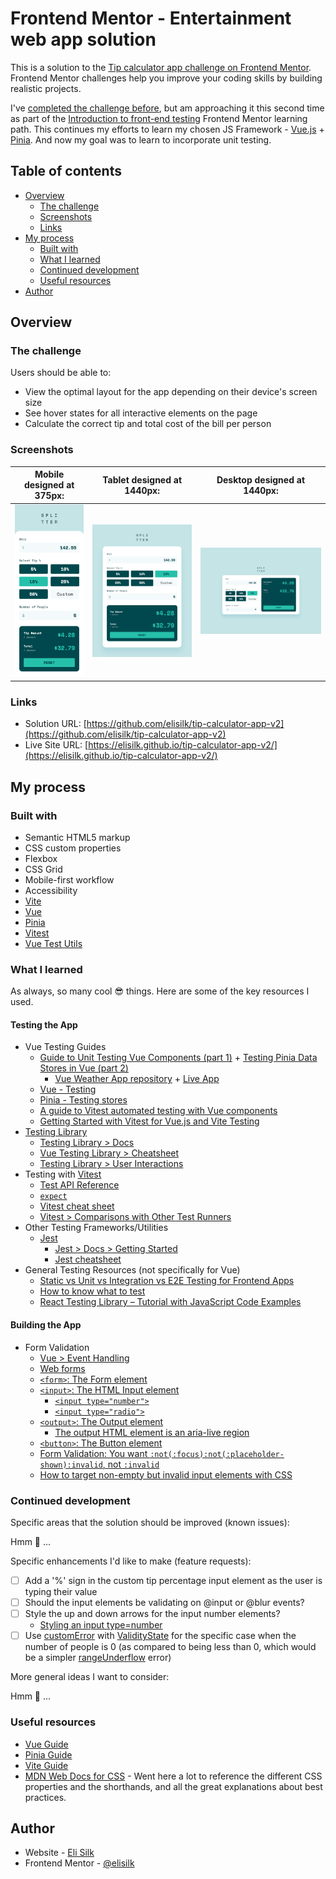 # Frontend Mentor - Entertainment web app solution

This is a solution to the [Tip calculator app challenge on Frontend Mentor](https://www.frontendmentor.io/challenges/tip-calculator-app-ugJNGbJUX). Frontend Mentor challenges help you improve your coding skills by building realistic projects.

I've [completed the challenge before](https://www.frontendmentor.io/solutions/tip-calculator-app-using-client-side-validation-9pA0gDdcOs), but am approaching it this second time as part of the [Introduction to front-end testing](https://www.frontendmentor.io/learning-paths/introduction-to-front-end-testing-kacF_IJQO5) Frontend Mentor learning path. This continues my efforts to learn my chosen JS Framework - [Vue.js](https://vuejs.org/) + [Pinia](https://pinia.vuejs.org/). And now my goal was to learn to incorporate unit testing.

## Table of contents

- [Overview](#overview)
  - [The challenge](#the-challenge)
  - [Screenshots](#screenshots)
  - [Links](#links)
- [My process](#my-process)
  - [Built with](#built-with)
  - [What I learned](#what-i-learned)
  - [Continued development](#continued-development)
  - [Useful resources](#useful-resources)
- [Author](#author)

## Overview

### The challenge

Users should be able to:

- View the optimal layout for the app depending on their device's screen size
- See hover states for all interactive elements on the page
- Calculate the correct tip and total cost of the bill per person

### Screenshots

|             Mobile designed at 375px:              |             Tablet designed at 1440px:             | Desktop designed at 1440px:                         |
| :------------------------------------------------: | :------------------------------------------------: | --------------------------------------------------- |
| ![](./screenshots/screenshot-mobile-filled-in.png) | ![](./screenshots/screenshot-tablet-filled-in.png) | ![](./screenshots/screenshot-desktop-filled-in.png) |

### Links

- Solution URL: [https://github.com/elisilk/tip-calculator-app-v2](https://github.com/elisilk/tip-calculator-app-v2)
- Live Site URL: [https://elisilk.github.io/tip-calculator-app-v2/](https://elisilk.github.io/tip-calculator-app-v2/)

## My process

### Built with

- Semantic HTML5 markup
- CSS custom properties
- Flexbox
- CSS Grid
- Mobile-first workflow
- Accessibility
- [Vite](https://vite.dev/)
- [Vue](https://vuejs.org/)
- [Pinia](https://pinia.vuejs.org/)
- [Vitest](https://vitest.dev/guide/)
- [Vue Test Utils](https://test-utils.vuejs.org/guide/)

### What I learned

As always, so many cool :sunglasses: things. Here are some of the key resources I used.

#### Testing the App

- Vue Testing Guides
  - [Guide to Unit Testing Vue Components (part 1)](https://testdriven.io/blog/vue-unit-testing/) + [Testing Pinia Data Stores in Vue (part 2)](https://testdriven.io/blog/vue-pinia-testing/)
    - [Vue Weather App repository](https://gitlab.com/patkennedy79/vue-weather-app) + [Live App](https://snazzy-taffy-cd99f4.netlify.app/)
  - [Vue - Testing](https://vuejs.org/guide/scaling-up/testing.html)
  - [Pinia - Testing stores](https://pinia.vuejs.org/cookbook/testing.html)
  - [A guide to Vitest automated testing with Vue components](https://blog.logrocket.com/guide-vitest-automated-testing-vue-components/)
  - [Getting Started with Vitest for Vue.js and Vite Testing](https://vueschool.io/articles/vuejs-tutorials/start-testing-with-vitest-beginners-guide/)
- [Testing Library](https://testing-library.com/)
  - [Testing Library > Docs](https://testing-library.com/docs/)
  - [Vue Testing Library > Cheatsheet](https://testing-library.com/docs/vue-testing-library/cheatsheet/)
  - [Testing Library > User Interactions](https://testing-library.com/docs/user-event/intro)
- Testing with [Vitest](https://vitest.dev/guide/)
  - [Test API Reference](https://vitest.dev/api/)
  - [`expect`](https://vitest.dev/api/expect)
  - [Vitest cheat sheet](https://github.com/sapegin/vitest-cheat-sheet)
  - [Vitest > Comparisons with Other Test Runners](https://vitest.dev/guide/comparisons.html)
- Other Testing Frameworks/Utilities
  - [Jest](https://jestjs.io/)
    - [Jest > Docs > Getting Started](https://jestjs.io/docs/getting-started)
    - [Jest cheatsheet](https://devhints.io/jest)
- General Testing Resources (not specifically for Vue)
  - [Static vs Unit vs Integration vs E2E Testing for Frontend Apps](https://kentcdodds.com/blog/static-vs-unit-vs-integration-vs-e2e-tests)
  - [How to know what to test](https://kentcdodds.com/blog/how-to-know-what-to-test)
  - [React Testing Library – Tutorial with JavaScript Code Examples](https://www.freecodecamp.org/news/react-testing-library-tutorial-javascript-example-code/)

#### Building the App

- Form Validation
  - [Vue > Event Handling](https://vuejs.org/guide/essentials/event-handling)
  - [Web forms](https://developer.mozilla.org/en-US/docs/Learn_web_development/Extensions/Forms)
  - [`<form>`: The Form element](https://developer.mozilla.org/en-US/docs/Web/HTML/Reference/Elements/form)
  - [`<input>`: The HTML Input element](https://developer.mozilla.org/en-US/docs/Web/HTML/Reference/Elements/input)
    - [`<input type="number">`](https://developer.mozilla.org/en-US/docs/Web/HTML/Reference/Elements/input/number)
    - [`<input type="radio">`](https://developer.mozilla.org/en-US/docs/Web/HTML/Reference/Elements/input/radio)
  - [`<output>`: The Output element](https://developer.mozilla.org/en-US/docs/Web/HTML/Reference/Elements/output)
    - [The output HTML element is an aria-live region](https://www.stefanjudis.com/today-i-learned/the-output-html-element-is-an-aria-live-region/)
  - [`<button>`: The Button element](https://developer.mozilla.org/en-US/docs/Web/HTML/Reference/Elements/button)
  - [Form Validation: You want `:not(:focus):not(:placeholder-shown):invalid`, not `:invalid`](https://www.bram.us/2021/01/28/form-validation-you-want-notfocusinvalid-not-invalid/)
  - [How to target non-empty but invalid input elements with CSS](https://www.stefanjudis.com/notes/target-non-empty-but-invalid-input-element-with-css/)

### Continued development

Specific areas that the solution should be improved (known issues):

Hmm 🤔 ...

Specific enhancements I'd like to make (feature requests):

- [ ] Add a '%' sign in the custom tip percentage input element as the user is typing their value
- [ ] Should the input elements be validating on @input or @blur events?
- [ ] Style the up and down arrows for the input number elements?
  - [Styling an input type=number](https://stackoverflow.com/questions/26024771/styling-an-input-type-number)
- [ ] Use [customError](https://developer.mozilla.org/en-US/docs/Web/API/ValidityState/customError) with [ValidityState](https://developer.mozilla.org/en-US/docs/Web/API/ValidityState) for the specific case when the number of people is 0 (as compared to being less than 0, which would be a simpler [rangeUnderflow](https://developer.mozilla.org/en-US/docs/Web/API/ValidityState/rangeUnderflow) error)

More general ideas I want to consider:

Hmm 🤔 ...

### Useful resources

- [Vue Guide](https://vuejs.org/guide/)
- [Pinia Guide](https://pinia.vuejs.org/core-concepts/)
- [Vite Guide](https://vite.dev/guide/)
- [MDN Web Docs for CSS](https://developer.mozilla.org/en-US/docs/Web/CSS) - Went here a lot to reference the different CSS properties and the shorthands, and all the great explanations about best practices.

## Author

- Website - [Eli Silk](https://github.com/elisilk)
- Frontend Mentor - [@elisilk](https://www.frontendmentor.io/profile/elisilk)
